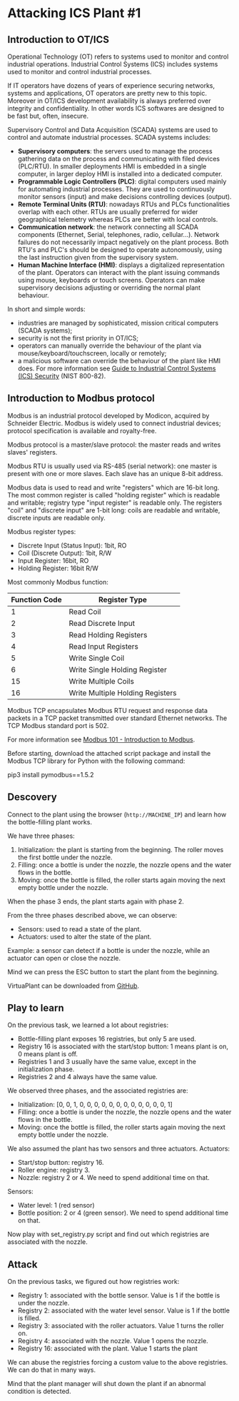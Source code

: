 # Attacking ICS Plant #1

## Introduction to OT/ICS

Operational Technology (OT) refers to systems used to monitor and control
industrial operations.
Industrial Control Systems (ICS) includes systems used to monitor and control
industrial processes.

If IT operators have dozens of years of experience securing networks,
systems and applications, OT operators are pretty new to this topic.
Moreover in OT/ICS development availability is always preferred over
integrity and confidentiality.
In other words ICS softwares are designed to be fast but, often, insecure.

Supervisory Control and Data Acquisition (SCADA) systems are used to control
and automate industrial processes. SCADA systems includes:

- **Supervisory computers**: the servers used to manage the process gathering data
on the process and communicating with filed devices (PLC/RTU).
In smaller deployments HMI is embedded in a single computer,
in larger deploy HMI is installed into a dedicated computer.
- **Programmable Logic Controllers (PLC)**: digital computers used mainly for
automating industrial processes. They are used to continuously monitor sensors
(input) and make decisions controlling devices (output).
- **Remote Terminal Units (RTU)**: nowadays RTUs and PLCs functionalities overlap
with each other. RTUs are usually preferred for wider geographical telemetry
whereas PLCs are better with local controls.
- **Communication network**: the network connecting all SCADA components
(Ethernet, Serial, telephones, radio, cellular...).
Network failures do not necessarily impact negatively on the plant process.
Both RTU's and PLC's should be designed to operate autonomously,
using the last instruction given from the supervisory system.
- **Human Machine Interface (HMI)**:
displays a digitalized representation of the plant.
Operators can interact with the plant issuing commands using mouse,
keyboards or touch screens.
Operators can make supervisory decisions adjusting or overriding the normal
plant behaviour.

In short and simple words:

- industries are managed by sophisticated, mission critical computers (SCADA systems);
- security is not the first priority in OT/ICS;
- operators can manually override the behaviour of the plant via
mouse/keyboard/touchscreen, locally or remotely;
- a malicious software can override the behaviour of the plant like HMI does.
For more information see
[Guide to Industrial Control Systems (ICS) Security](https://nvlpubs.nist.gov/nistpubs/SpecialPublications/NIST.SP.800-82r2.pdf)
(NIST 800-82).

## Introduction to Modbus protocol

Modbus is an industrial protocol developed by Modicon, acquired by Schneider Electric.
Modbus is widely used to connect industrial devices;
protocol specification is available and royalty-free.

Modbus protocol is a master/slave protocol:
the master reads and writes slaves' registers.

Modbus RTU is usually used via RS-485 (serial network):
one master is present with one or more slaves.
Each slave has an unique 8-bit address.

Modbus data is used to read and write "registers" which are 16-bit long.
The most common register is called "holding register" which is readable and writable;
registry type "input register" is readable only.
The registers "coil" and "discrete input" are 1-bit long:
coils are readable and writable, discrete inputs are readable only.

Modbus register types:

- Discrete Input (Status Input): 1bit, RO
- Coil (Discrete Output): 1bit, R/W
- Input Register: 16bit, RO
- Holding Register: 16bit R/W

Most commonly Modbus function:

|Function Code  | Register Type
|---            |---
|1              |Read Coil
|2              |Read Discrete Input
|3              |Read Holding Registers
|4              |Read Input Registers
|5              |Write Single Coil
|6              |Write Single Holding Register
|15             |Write Multiple Coils
|16             |Write Multiple Holding Registers

Modbus TCP encapsulates Modbus RTU request and response data packets in a TCP
packet transmitted over standard Ethernet networks.
The TCP Modbus standard port is 502.

For more information see
[Modbus 101 - Introduction to Modbus](https://www.csimn.com/CSI_pages/Modbus101.html).

Before starting, download the attached script package and install the Modbus
TCP library for Python with the following command:

pip3 install pymodbus==1.5.2

## Descovery

Connect to the plant using the browser (`http://MACHINE_IP`)
and learn how the bottle-filling plant works.

We have three phases:

1. Initialization: the plant is starting from the beginning.
The roller moves the first bottle under the nozzle.
2. Filling: once a bottle is under the nozzle,
the nozzle opens and the water flows in the bottle.
3. Moving: once the bottle is filled,
the roller starts again moving the next empty bottle under the nozzle.

When the phase 3 ends, the plant starts again with phase 2.

From the three phases described above, we can observe:

- Sensors: used to read a state of the plant.
- Actuators: used to alter the state of the plant.

Example: a sensor can detect if a bottle is under the nozzle,
while an actuator can open or close the nozzle.

Mind we can press the ESC button to start the plant from the beginning.

VirtuaPlant can be downloaded from [GitHub](https://github.com/jseidl/virtuaplant/network/members).

## Play to learn

On the previous task, we learned a lot about registries:

- Bottle-filling plant exposes 16 registries, but only 5 are used.
- Registry 16 is associated with the start/stop button: 1 means plant is on,
0 means plant is off.
- Registries 1 and 3 usually have the same value, except in the initialization phase.
- Registries 2 and 4 always have the same value.

We observed three phases, and the associated registries are:

- Initialization: [0, 0, 1, 0, 0, 0, 0, 0, 0, 0, 0, 0, 0, 0, 0, 1]
- Filling: once a bottle is under the nozzle, the nozzle opens and the water
flows in the bottle.
- Moving: once the bottle is filled,
the roller starts again moving the next empty bottle under the nozzle.

We also assumed the plant has two sensors and three actuators. Actuators:

- Start/stop button: registry 16.
- Roller engine: registry 3.
- Nozzle: registry 2 or 4. We need to spend additional time on that.

Sensors:

- Water level: 1 (red sensor)
- Bottle position: 2 or 4 (green sensor). We need to spend additional time on that.

Now play with set_registry.py script and find out which registries are
associated with the nozzle.

## Attack

On the previous tasks, we figured out how registries work:

- Registry 1: associated with the bottle sensor.
Value is 1 if the bottle is under the nozzle.
- Registry 2: associated with the water level sensor.
Value is 1 if the bottle is filled.
- Registry 3: associated with the roller actuators. Value 1 turns the roller on.
- Registry 4: associated with the nozzle. Value 1 opens the nozzle.
- Registry 16: associated with the plant. Value 1 starts the plant

We can abuse the registries forcing a custom value to the above registries.
We can do that in many ways.

Mind that the plant manager will shut down the plant if an abnormal condition
is detected.

```json
```
